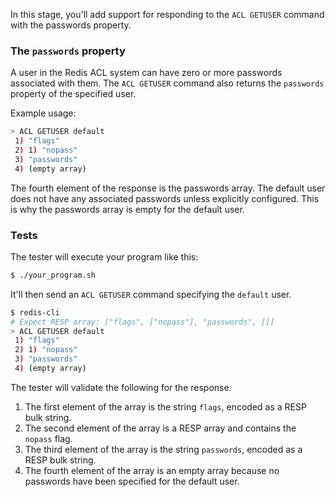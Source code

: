 In this stage, you'll add support for responding to the `ACL GETUSER` command with the passwords property.

### The `passwords` property

A user in the Redis ACL system can have zero or more passwords associated with them. The `ACL GETUSER` command also returns the `passwords` property of the specified user.

Example usage:
```bash
> ACL GETUSER default
 1) "flags"
 2) 1) "nopass"
 3) "passwords"
 4) (empty array)
```

The fourth element of the response is the passwords array. The default user does not have any associated passwords unless explicitly configured. This is why the passwords array is empty for the default user.

### Tests

The tester will execute your program like this:

```bash
$ ./your_program.sh
```

It'll then send an `ACL GETUSER` command specifying the `default` user.

```bash
$ redis-cli
# Expect RESP array: ["flags", ["nopass"], "passwords", []]
> ACL GETUSER default
 1) "flags"
 2) 1) "nopass"
 3) "passwords"
 4) (empty array)
```

The tester will validate the following for the response:

1. The first element of the array is the string `flags`, encoded as a RESP bulk string.
2. The second element of the array is a RESP array and contains the `nopass` flag.
3. The third element of the array is the string `passwords`, encoded as a RESP bulk string.
4. The fourth element of the array is an empty array because no passwords have been specified for the default user.